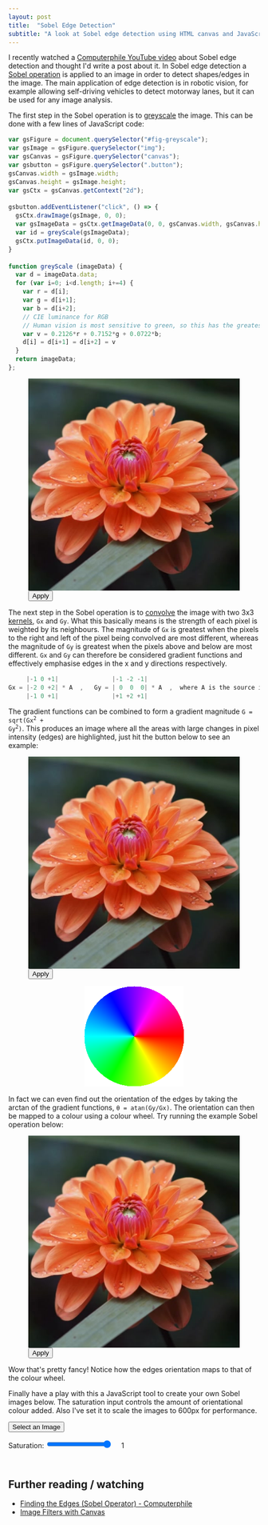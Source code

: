 ```yaml
---
layout: post
title:  "Sobel Edge Detection"
subtitle: "A look at Sobel edge detection using HTML canvas and JavaScript."
---
```


I recently watched a <a class="blue-link" href="https://youtu.be/uihBwtPIBxM">Computerphile YouTube video</a> about Sobel edge detection and thought I'd write a post about it. In Sobel edge detection a <a href="https://en.wikipedia.org/wiki/Sobel_operator" class="blue-link">Sobel operation</a> is applied to an image in order to detect shapes/edges in the image. The main application of edge detection is in robotic vision, for example allowing self-driving vehicles to detect motorway lanes, but it can be used for any image analysis.

The first step in the Sobel operation is to <a href="https://en.wikipedia.org/wiki/Grayscale" class="blue-link">greyscale</a> the image. This can be done with a few lines of JavaScript code:

```javascript
var gsFigure = document.querySelector("#fig-greyscale");
var gsImage = gsFigure.querySelector("img");
var gsCanvas = gsFigure.querySelector("canvas");
var gsbutton = gsFigure.querySelector(".button");
gsCanvas.width = gsImage.width;
gsCanvas.height = gsImage.height;
var gsCtx = gsCanvas.getContext("2d");

gsbutton.addEventListener("click", () => {
  gsCtx.drawImage(gsImage, 0, 0);
  var gsImageData = gsCtx.getImageData(0, 0, gsCanvas.width, gsCanvas.height);
  var id = greyScale(gsImageData);
  gsCtx.putImageData(id, 0, 0);
}

function greyScale (imageData) {
  var d = imageData.data;
  for (var i=0; i<d.length; i+=4) {
    var r = d[i];
    var g = d[i+1];
    var b = d[i+2];
    // CIE luminance for RGB
    // Human vision is most sensitive to green, so this has the greatest coefficient value.
    var v = 0.2126*r + 0.7152*g + 0.0722*b;
    d[i] = d[i+1] = d[i+2] = v
  }
  return imageData;
};
```

<figure id="fig-greyscale">
    <div style="overflow-x: scroll;">
        <img style="display:block;" src="/assets/images/flower.png" />
        <canvas style="display:none;"></canvas>
    </div>
    <button class="button">Apply</button>
</figure>

The next step in the Sobel operation is to <a class="blue-link" href="https://en.wikipedia.org/wiki/Kernel_(image_processing)#Convolution">convolve<a> the image with two 3x3 <a class="blue-link" href="https://en.wikipedia.org/wiki/Kernel_(image_processing)">kernels</a>, `Gx` and `Gy`. What this basically means is the strength of each pixel is weighted by its neighbours. The magnitude of `Gx` is greatest when the pixels to the right and left of the pixel being convolved are most different, whereas the magnitude of `Gy` is greatest when the pixels above and below are most different. `Gx` and `Gy` can therefore be considered gradient functions and effectively emphasise edges in the x and y directions respectively.

```javascript
     |-1 0 +1|               |-1 -2 -1|
Gx = |-2 0 +2| * A  ,   Gy = | 0  0  0| * A  ,  where A is the source image.
     |-1 0 +1|               |+1 +2 +1|
```
The gradient functions can be combined to form a gradient magnitude <code class="highlighter-rouge">G = sqrt(Gx<sup>2</sup> + Gy<sup>2</sup>)</code>. This produces an image where all the areas with large changes in pixel intensity (edges) are highlighted, just hit the button below to see an example:

<figure id="fig-sobel">
    <div style="overflow-x: scroll;">
        <img style="display:block;" src="/assets/images/flower.png" />
        <canvas style="display:none;"></canvas>
    </div>
    <button class="button">Apply</button>
</figure>

<figure class="half-width-left" style="justify-self: center;">
    <img src="/assets/images/colourWheel.png"/>
</figure>
<p class="half-width-right">
In fact we can even find out the orientation of the edges by taking the arctan of the gradient functions, <code class="highlighter-rouge">θ = atan(Gy/Gx)</code>. The orientation can then be mapped to a colour using a colour wheel. Try running the example Sobel operation below:
</p>

<figure id="fig-sobel-colour">
    <div style="overflow-x: scroll;">
        <img style="display:block;" src="/assets/images/flower.png" />
        <canvas style="display:none;"></canvas>
    </div>
    <button class="button">Apply</button>
</figure>
Wow that's pretty fancy! Notice how the edges orientation maps to that of the colour wheel.

Finally have a play with this a JavaScript tool to create your own Sobel images below. The saturation input controls the amount of orientational colour added. Also I've set it to scale the images to 600px for performance.

<div id="loader-tool">
    <button id="select" class="button">Select an Image</button>
    <input accept="image/*" id="fileInput" style="display:none;" type="file" />
    <div style="padding:1em 0 1em 0;">
        <label for="saturation">Saturation:</label>
        <input id="saturation" type="range" step="0.01" min="0" max="1" value="1"/>
        <span style="padding:0 1em 0 1em;" id="saturationValueDisplay">1</span>
    </div>
    <button style="display:none;" id="apply" class="button">Apply</button>
    <div style="overflow-x: scroll; padding-top:1em;">
        <canvas></canvas>
    </div>
</div>

## Further reading / watching
* <a class="blue-link" href="https://youtu.be/uihBwtPIBxM">Finding the Edges (Sobel Operator) - Computerphile</a>
* <a class="blue-link" href="https://www.html5rocks.com/en/tutorials/canvas/imagefilters/">Image Filters with Canvas</a>

<script src="/assets/scripts/sobel.min.js"></script>